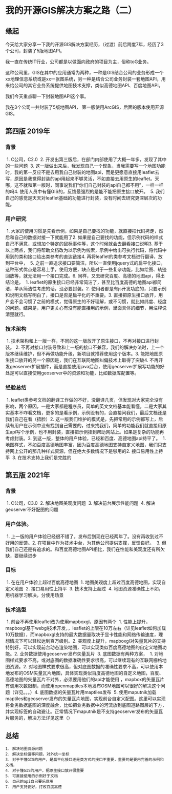 # 我的开源GIS解决方案之路（二）



## 缘起

今天给大家分享一下我的开源GIS解决方案经历，（过渡）前后跨度7年，经历了3个公司，封装了5版地图API。

我一直在传统IT行业，公司都是以做面向政府的项目为主，俗称toG业务。

这种公司里，GIS在其中的应用通常为两种，一种是GIS结合公司的业务形成一个xx地理信息系统或是xx一张图系统，另一种是结合公司业务封装一套地图API，用来给公司的其它业务系统提供地图技术支撑，类似高德地图API、百度地图API。

我们今天重点聊一下封装地图API这个事。

我在3个公司一共封装了5版地图API， 第一版使用ArcGIS，后面的版本使用开源GIS。







## 第四版 2019年

### 背景

​		1. C公司，C2.0
​		2. 开发出第三版后，在部门内部使用了大概一年多，发现了其中的一些问题
​		3. 这一版做出来后，我发现自己一个现象，当我需要写一个地图功能时，我的第一反应不是去用我自己封装的地图api，而是更愿意直接用leaflet去写，原因是我觉得封装的api用起来不够灵活，不如直接去用原生的leaflet。天哪，这不就和第一版时，同事说我们“你们自己封装的api自己都不用”，一样一样的吗
​		4. 使用人员中有懂GIS的，反馈最强烈的是能不能把原生接口放开。
​		5. 我们自己的感觉是天天对leaflet基础的功能进行封装，没有时间去研究更深层次的功能。

### 用户研究

​		1. 大家的使用习惯是先看示例，如果是自己要找的功能，就直接把代码拷走，然后和自己的数据对接一下就能用了
​		2. 如果是自己要找的功能，但示例代码的样式自己不满意，或想加个特定的鼠标事件等，这个时候就会去翻看接口说明
​		3. 基于以上两点，我们将帮助文档改为以示例为线索，示例中给出可执行代码，将代码中用到的类和接口给出类参考的直达链接
​		4. 再将leaflet的类参考文档进行翻译，放到平台中，
​		5. 之前一直追求接口要简洁，所以一直使用jquery式的扁平化接口，这种形式优点是容易上手，使用方便，缺点是对于一些复杂功能，比如绘图、轨迹回放等，就无法用一个接口完成。
​		6. 同样，又去研究百度、高德的地图api，得出结论是，
​			1. leaflet的原生接口已经非常简洁了，甚至比百度高德的地图api都简洁，单从简洁性考虑的话，没必要封装。
​			2. 使用者都是有js开发功底的，只要示例和说明文档写明白了，接口是否是扁平化的不重要。
​			3. 直接把原生接口放开，用户会不会习惯了之前的模式，觉得原生的不好理解，或不习惯，就比如纬度、经度的问题。结果是，用户更关心有没有能直接用的示例，里面具体的细节，用注释说清楚就行。

### 技术架构

​		1. 技术架构和上一版一样，不同的这一版放开了原生接口，不再对接口进行封装。
​		2. 不再对接口封装导致和上一版的接口不兼容，我们的解决办法时，上一个版本继续维护，但不再做功能升级，新项目就推荐使用这个版本。
​		3. 能把地图原生接口放开的另一个原因是，我们在互联网地图纠偏技术上取得了突破
​		4. 不再开发geoserver扩展插件，而是直接使用java后台，使用geoserver扩展写功能的好处是可以直接使用geoserver中的资源和功能，比如数据库配置等。

### 经验总结

​		1. leaflet类参考文档的翻译工作做的不好，没翻译几页，但发现对大家完全没有影响，两个原因，一是大家都是程序员，简单的英文文档基本能看懂，二是大家其实基本不咋看文档，更多的是看示例，示例没有的，会直接问我们，最后文档还是我们自己在看（捂脸）
​		2. 这一版我们维护的模式是，先把常用的示例都写上，后续有用户在示例中没有找到自己需要的，过来找我们，简单的功能我们就直接用原生api写个示例，也不用封装，直接把示例挂到帮助网站上。如果是复杂的功能再考虑封装。
​		3. 到这一版，整体的用户体验，已经和百度、高德地图api持平了。
​			1. 地图样式，不如百度高德地图丰富，因为百度高德地图支持自定义地图，我们只支持网上公开的那几种样式资源，但在绝大多数情况下是够用的
​			2. 接口易用性上持平
​			3. 在技术支持上我们是完胜的

## 第五版 2021年

### 背景

​		1. C公司，C3.0
​		2. 解决地图美观度问题
​		3. 解决前台展示性能问题
​		4. 解决geoserver不好配图的问题

### 用户体验。

​		1. 上一版的用户体验已经很不错了。发布后到现在已经两年了。没有再收到过不好用的反馈。
​		2. 在项目中作为技术中台，为其他公司提供支撑，反馈良好。
​		3. 但我们自己还是有追求的。和百度高德地图API相比，我们在性能和美观度还有所欠缺，要继续进步

### 目标

​		1. 在在用户体验上超过百度高德地图
​			1. 地图美观度上超过百度高德地图，实现自定义地图
​			2. 接口易用性上持平
​			3. 技术支持上超过
​			4. 地图资源准确性上不如，用机器学习解决，分使用场景

### 技术选型

​		1. 前台不再使用leaflet改为使用mapboxgl，原因有两个
​			1. 性能上提升，mapboxgl基于webgl技术开发，，leaflet的上限在10万左右（详见leaflet如何加载10万数据），而mapboxgl支持的最大数据量取决于显卡性能和网络传输速度，理想情况下可以轻松达到百万级别。
​			2. 美观度上提升，mapboxgl对矢量瓦片的支持特别好，可以实现前台动态渲染地图，可以实现类似百度高德地图的自定义地图功能。
​		2. 业务数据使用geoserver发布矢量瓦片
​		3. 底图数据有两种方案，
​			1. 对地图样式要求不高，或对底图的数据准确性要求很高，可以继续现有的互联网栅格地图资源。
​			2. 对地图样式要求很高，但对底图数据的准确性要求不高，可以使用本地发布的OSM矢量瓦片地图，具体实现类似百度高德地图的自定义地图，百度、高德地图的矢量瓦片不对外，必须要用他们的api才能使用 ，mapbox的矢量瓦片有调用次数限制，而使用openmaptiles本地发布OSM地图可以很好的解决这个问题（详见。。。） 
​		4. 底图数据的矢量瓦片用maptiles发布
​		5. 使用maputnik加载maptiles和geoserver发布的矢量瓦片地图，实现前台自定义配图。这里可以实现将业务数据底图的深度融合，比如把业务数据中的河流放到底图道路图层的下方，并实现标签的自动避让。正常情况下maputnik是不支持geoserver发布的矢量瓦片服务的，解决方法详见这里（）

## 总结

 	1. 解决地图资源问题
 	2. 解决坐标偏移问题，对外统一坐标
 	3. 对于不懂GIS的用户，是扁平化接口还是类方式的接口不重要，重要的是要用完善的示例和文档，
 	4. 对于懂GIS的用户，把原生接口放开很重要
 	5. 可直接使用的示例好于文档
 	6. 自己的api自己要乐意用
 	7. 用户支持要好，打败百度高德